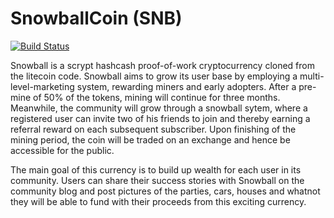 SnowballCoin (SNB)
===========

[![Build Status](https://snowballcoin.com/snowballcoin.png?branch=master)](https://snowballcoin.com/snowballcoin)


Snowball is a scrypt hashcash proof-of-work cryptocurrency cloned from the litecoin code. Snowball aims to grow its user base by employing a multi-level-marketing system, rewarding miners and early adopters. After a pre-mine of 50% of the tokens, mining will continue for three months. Meanwhile, the community will grow through a snowball sytem, where a registered user can invite two of his friends to join and thereby earning a referral reward on each subsequent subscriber. Upon finishing of the mining period, the coin will be traded on an exchange and hence be accessible for the public.

The main goal of this currency is to build up wealth for each user in its community. Users can share their success stories with Snowball on the community blog and post pictures of the parties, cars, houses and whatnot they will be able to fund with their proceeds from this exciting currency.
